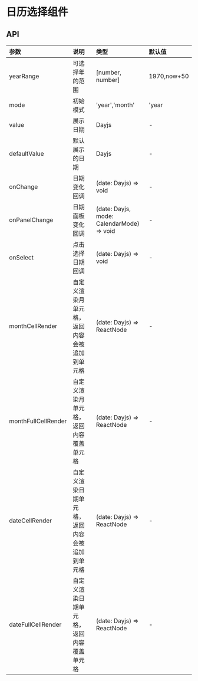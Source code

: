 # 日历选择组件

## API

| 参数                | 说明                                           | 类型                                      | 默认值      |
| :------------------ | :--------------------------------------------- | :---------------------------------------- | :---------- |
| yearRange           | 可选择年的范围                                 | [number, number]                          | 1970,now+50 |
| mode                | 初始模式                                       | 'year','month'                            | 'year       |
| value               | 展示日期                                       | Dayjs                                     | -           |
| defaultValue        | 默认展示的日期                                 | Dayjs                                     | -           |
| onChange            | 日期变化回调                                   | (date: Dayjs) => void                     | -           |
| onPanelChange       | 日期面板变化回调                               | (date: Dayjs, mode: CalendarMode) => void | -           |
| onSelect            | 点击选择日期回调                               | (date: Dayjs) => void                     | -           |
| monthCellRender     | 自定义渲染月单元格，返回内容会被追加到单元格   | (date: Dayjs) => ReactNode                | -           |
| monthFullCellRender | 自定义渲染月单元格，返回内容覆盖单元格         | (date: Dayjs) => ReactNode                | -           |
| dateCellRender      | 自定义渲染日期单元格，返回内容会被追加到单元格 | (date: Dayjs) => ReactNode                | -           |
| dateFullCellRender  | 自定义渲染日期单元格，返回内容覆盖单元格       | (date: Dayjs) => ReactNode                | -           |

